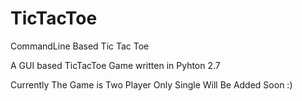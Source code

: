 # TicTacToe
CommandLine Based Tic Tac Toe

A GUI based TicTacToe Game written in Pyhton 2.7

Currently The Game is Two Player Only
Single Will Be Added Soon :)

